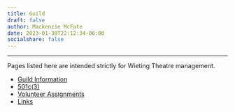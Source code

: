 ```yaml
---
title: Guild
draft: false
author: Mackenzie McFate
date: 2023-01-30T22:12:34-06:00
socialshare: false
---
```

<!--
weight: 90
menu:
  main:
    identifier: prices
    pre: dollar-sign
    weight: 200
-->

<hr/>

Pages listed here are intended strictly for Wieting Theatre management.

  - [Guild Information](/guild/guild/)
  - [501c(3)](/guild/501c3/)
  - [Volunteer Assignments](/guild/assignments/)
  - [Links](/management/links/)
  
